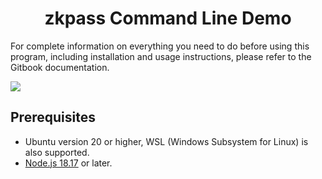 <h1 align="middle">zkpass Command Line Demo</h1>

<p>
  <p>
    For complete information on everything you need to do before using this program, including installation and usage instructions, please refer to the Gitbook documentation.
  </p>
  <a href="https://docs.ssi.id/zkpass/v/zkpass-developers-guide/sdk-tutorial/quick-start/typescript-node.js-linux" target="_blank">
      <img src="https://img.shields.io/badge/GitBook-read-blue?style=for-the-badge&logo=gitbook&logoColor=white" />
  </a>
</p>

## Prerequisites

- Ubuntu version 20 or higher, WSL (Windows Subsystem for Linux) is also supported.
- [Node.js 18.17](https://nodejs.org/en) or later.